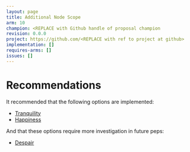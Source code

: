 ```yaml
---
layout: page
title: Additional Node Scope
arm: 10
champion: <REPLACE with Github handle of proposal champion
revision: 0.0.0
project: https://github.com/<REPLACE with ref to project at github>
implementation: []
requires-arms: []
issues: []
---
```


Recommendations
===============
<!-- Contains recommendations, a selection of the options/the result of evaluation
     Replace the text below:
-->
It recommended that the following options are implemented:

* [Tranquility](main.md#tranquility)
* [Happiness](main.md#happiness)


And that these options require more investigation in future peps:

* [Despair](main.md#despair)
